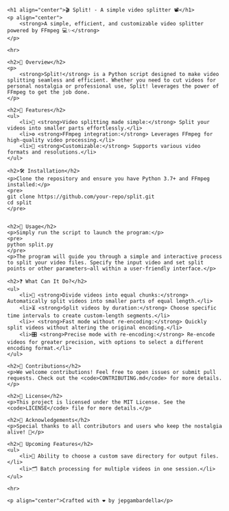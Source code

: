    <h1 align="center">🎬 Split! - A simple video splitter 📽️</h1>
    <p align="center">
        <strong>A simple, efficient, and customizable video splitter powered by FFmpeg 💻✨</strong>
    </p>

    <hr>

    <h2>📜 Overview</h2>
    <p>
        <strong>Split!</strong> is a Python script designed to make video splitting seamless and efficient. Whether you need to cut videos for personal nostalgia or professional use, Split! leverages the power of FFmpeg to get the job done.
    </p>

    <h2>🚀 Features</h2>
    <ul>
        <li>🎥 <strong>Video splitting made simple:</strong> Split your videos into smaller parts effortlessly.</li>
        <li>⚙️ <strong>FFmpeg integration:</strong> Leverages FFmpeg for high-quality video processing.</li>
        <li>🔧 <strong>Customizable:</strong> Supports various video formats and resolutions.</li>
    </ul>

    <h2>🛠️ Installation</h2>
    <p>Clone the repository and ensure you have Python 3.7+ and FFmpeg installed:</p>
    <pre>
    git clone https://github.com/your-repo/split.git
    cd split
    </pre>


    <h2>📖 Usage</h2>
    <p>Simply run the script to launch the program:</p>
    <pre>
    python split.py
    </pre>
    <p>The program will guide you through a simple and interactive process to split your video files. Specify the input video and set split points or other parameters—all within a user-friendly interface.</p>

    <h2>❓ What Can It Do?</h2>
    <ul>
        <li>🔀 <strong>Divide videos into equal chunks:</strong> Automatically split videos into smaller parts of equal length.</li>
        <li>⏳ <strong>Split videos by duration:</strong> Choose specific time intervals to create custom-length segments.</li>
        <li>⚡ <strong>Fast mode without re-encoding:</strong> Quickly split videos without altering the original encoding.</li>
        <li>🎛️ <strong>Precise mode with re-encoding:</strong> Re-encode videos for greater precision, with options to select a different encoding format.</li>
    </ul>

    <h2>🌟 Contributions</h2>
    <p>We welcome contributions! Feel free to open issues or submit pull requests. Check out the <code>CONTRIBUTING.md</code> for more details.</p>

    <h2>📄 License</h2>
    <p>This project is licensed under the MIT License. See the <code>LICENSE</code> file for more details.</p>

    <h2>🤝 Acknowledgements</h2>
    <p>Special thanks to all contributors and users who keep the nostalgia alive! 🌟</p>

    <h2>🔮 Upcoming Features</h2>
    <ul>
        <li>📁 Ability to choose a custom save directory for output files.</li>
        <li>🗂️ Batch processing for multiple videos in one session.</li>
    </ul>

    <hr>

    <p align="center">Crafted with ❤️ by jepgambardella</p>
